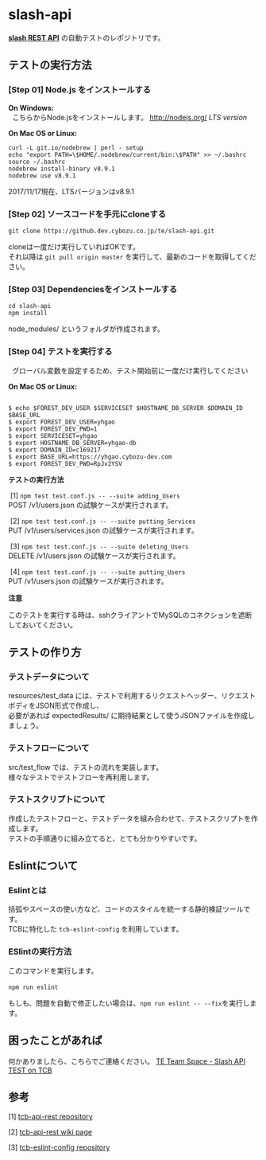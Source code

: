 # slash-api

 **[slash REST API](https://bozuman.cybozu.com/k/24671/)** の自動テストのレポジトリです。


## テストの実行方法

### [Step 01] Node.js をインストールする

   **On Windows:**  
    こちらからNode.jsをインストールします。 http://nodejs.org/ *LTS version*
    
   **On Mac OS or Linux:**  
```
curl -L git.io/nodebrew | perl - setup
echo "export PATH=\$HOME/.nodebrew/current/bin:\$PATH" >> ~/.bashrc
source ~/.bashrc
nodebrew install-binary v8.9.1
nodebrew use v8.9.1
```
2017/11/17現在、LTSバージョンはv8.9.1

### [Step 02] ソースコードを手元にcloneする

    git clone https://github.dev.cybozu.co.jp/te/slash-api.git

  cloneは一度だけ実行していればOKです。  
  それ以降は ``git pull origin master`` を実行して、最新のコードを取得してください。

### [Step 03] Dependenciesをインストールする

```
cd slash-api  
npm install
```
node_modules/ というフォルダが作成されます。

### [Step 04] テストを実行する

   グローバル変数を設定するため、テスト開始前に一度だけ実行してください
    
   **On Mac OS or Linux:**
   
```

$ echo $FOREST_DEV_USER $SERVICESET $HOSTNAME_DB_SERVER $DOMAIN_ID $BASE_URL
$ export FOREST_DEV_USER=yhgao
$ export FOREST_DEV_PWD=1
$ export SERVICESET=yhgao
$ export HOSTNAME_DB_SERVER=yhgao-db
$ export DOMAIN_ID=c169217
$ export BASE_URL=https://yhgao.cybozu-dev.com
$ export FOREST_DEV_PWD=RpJv2YSV
```
    
**テストの実行方法**

  [1]  ``npm test test.conf.js -- --suite adding_Users``  
        POST /v1/users.json の試験ケースが実行されます。  
  
  [2]  ``npm test test.conf.js -- --suite putting_Services``  
        PUT /v1/users/services.json の試験ケースが実行されます。
  
  [3]  ``npm test test.conf.js -- --suite deleting_Users``  
       DELETE /v1/users.json の試験ケースが実行されます。  
  
  [4]  ``npm test test.conf.js -- --suite putting_Users``  
       PUT /v1/users.json の試験ケースが実行されます。  

**注意**  

このテストを実行する時は、sshクライアントでMySQLのコネクションを遮断しておいてください。  


## テストの作り方

### テストデータについて  
  resources/test_data には、テストで利用するリクエストヘッダー、リクエストボディをJSON形式で作成し、  
  必要があれば expectedResults/ に期待結果として使うJSONファイルを作成しましょう。

### テストフローについて  
  src/test_flow では、テストの流れを実装します。  
  様々なテストでテストフローを再利用します。  

### テストスクリプトについて  
  作成したテストフローと、テストデータを組み合わせて、テストスクリプトを作成します。  
  テストの手順通りに組み立てると、とても分かりやすいです。 


## Eslintについて

### Eslintとは
括弧やスペースの使い方など、コードのスタイルを統一する静的検証ツールです。  
TCBに特化した ``tcb-eslint-config`` を利用しています。

### ESlintの実行方法

このコマンドを実行します。

``npm run eslint``  

もしも、問題を自動で修正したい場合は、``npm run eslint -- --fix``を実行します。  


## 困ったことがあれば

何かありましたら、こちらでご連絡ください。
[TE Team Space - Slash API TEST on TCB](https://bozuman.cybozu.com/k/#/space/1977/thread/22399)


## 参考
[1] [tcb-api-rest repository](https://github.dev.cybozu.co.jp/t000602/tcb-api-rest)

[2] [tcb-api-rest wiki page](https://github.dev.cybozu.co.jp/pages/t000602/tcb-api-rest/)

[3] [tcb-eslint-config repository](https://github.dev.cybozu.co.jp/te/tcb-eslint-config)
